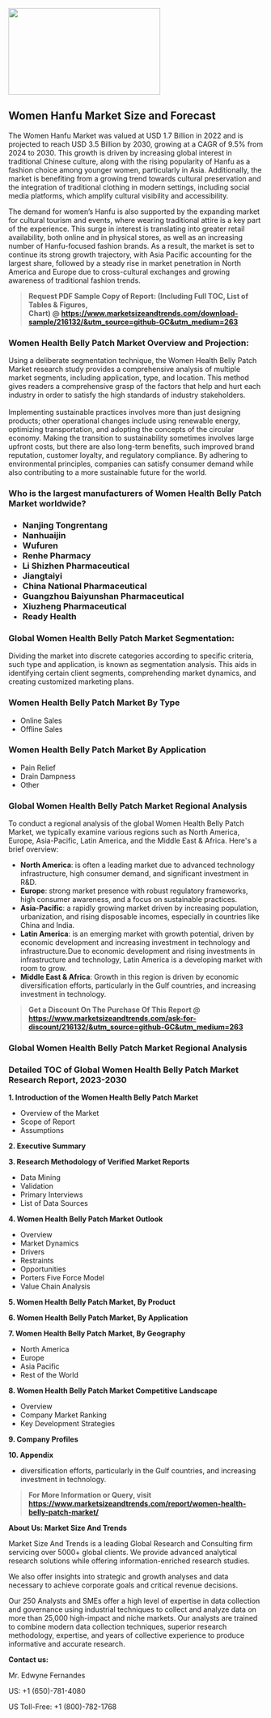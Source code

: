 <p><img class="alignnone size-medium wp-image-20088" src="https://ffe5etoiles.com/wp-content/uploads/2024/12/MST1-300x171.png" alt="" width="300" height="171" /></p><h2>Women Hanfu Market Size and Forecast</h2><p>The Women Hanfu Market was valued at USD 1.7 Billion in 2022 and is projected to reach USD 3.5 Billion by 2030, growing at a CAGR of 9.5% from 2024 to 2030. This growth is driven by increasing global interest in traditional Chinese culture, along with the rising popularity of Hanfu as a fashion choice among younger women, particularly in Asia. Additionally, the market is benefiting from a growing trend towards cultural preservation and the integration of traditional clothing in modern settings, including social media platforms, which amplify cultural visibility and accessibility.</p><p>The demand for women’s Hanfu is also supported by the expanding market for cultural tourism and events, where wearing traditional attire is a key part of the experience. This surge in interest is translating into greater retail availability, both online and in physical stores, as well as an increasing number of Hanfu-focused fashion brands. As a result, the market is set to continue its strong growth trajectory, with Asia Pacific accounting for the largest share, followed by a steady rise in market penetration in North America and Europe due to cross-cultural exchanges and growing awareness of traditional fashion trends.</p></p><blockquote id="" class=""><strong>Request PDF Sample Copy of Report: (Including Full TOC, List of Tables &amp; Figures, Chart)&nbsp;@&nbsp;<strong><a href="https://www.marketsizeandtrends.com/download-sample/216132/&utm_source=github-GC&utm_medium=263" target="_blank">https://www.marketsizeandtrends.com/download-sample/216132/&utm_source=github-GC&utm_medium=263</a></strong></strong></blockquote><h3 id="" class="">Women Health Belly Patch Market&nbsp;Overview and Projection:</h3><p id="" class="">Using a deliberate segmentation technique, the Women Health Belly Patch Market research study provides a comprehensive analysis of multiple market segments, including application, type, and location. This method gives readers a comprehensive grasp of the factors that help and hurt each industry in order to satisfy the high standards of industry stakeholders. <br /> <br />Implementing sustainable practices involves more than just designing products; other operational changes include using renewable energy, optimizing transportation, and adopting the concepts of the circular economy. Making the transition to sustainability sometimes involves large upfront costs, but there are also long-term benefits, such improved brand reputation, customer loyalty, and regulatory compliance. By adhering to environmental principles, companies can satisfy consumer demand while also contributing to a more sustainable future for the world.</p><h3 id="" class="">Who is the largest manufacturers of&nbsp;Women Health Belly Patch Market worldwide?</h3><h3 class=""><p><ul><li>Nanjing Tongrentang </li><li> Nanhuaijin </li><li> Wufuren </li><li> Renhe Pharmacy </li><li> Li Shizhen Pharmaceutical </li><li> Jiangtaiyi </li><li> China National Pharmaceutical </li><li> Guangzhou Baiyunshan Pharmaceutical </li><li> Xiuzheng Pharmaceutical </li><li> Ready Health</li></ul></p></h3><h3 id="" class="">Global&nbsp;Women Health Belly Patch Market Segmentation:</h3><p id="" class="">Dividing the market into discrete categories according to specific criteria, such type and application, is known as segmentation analysis. This aids in identifying certain client segments, comprehending market dynamics, and creating customized marketing plans.</p><h3 id="" class="">Women Health Belly Patch Market&nbsp;By Type</h3><p><p><ul><li>Online Sales</li><li> Offline Sales</p></li></ul></p></p><h3 id="" class="">Women Health Belly Patch Market&nbsp;By Application</h3><p class=""><p><ul><li>Pain Relief</li><li> Drain Dampness</li><li> Other</li></ul></p></p><h3 id="" class="">Global Women Health Belly Patch Market Regional Analysis</h3><p id="" class="">To conduct a regional analysis of the global Women Health Belly Patch Market, we typically examine various regions such as North America, Europe, Asia-Pacific, Latin America, and the Middle East &amp; Africa. Here's a brief overview:</p><ul><li><strong>North America</strong>: is often a leading market due to advanced technology infrastructure, high consumer demand, and significant investment in R&amp;D.</li><li><strong>Europe</strong>: strong market presence with robust regulatory frameworks, high consumer awareness, and a focus on sustainable practices.</li><li><strong>Asia-Pacific</strong>: a rapidly growing market driven by increasing population, urbanization, and rising disposable incomes, especially in countries like China and India.</li><li><strong>Latin America</strong>: is an emerging market with growth potential, driven by economic development and increasing investment in technology and infrastructure.Due to economic development and rising investments in infrastructure and technology, Latin America is a developing market with room to grow.</li><li><strong>Middle East &amp; Africa</strong>: Growth in this region is driven by economic diversification efforts, particularly in the Gulf countries, and increasing investment in technology.</li></ul><blockquote id="" class=""><strong>Get a Discount On The Purchase Of This Report @ <strong><a href="https://www.marketsizeandtrends.com/ask-for-discount/216132/&utm_source=github-GC&utm_medium=263" target="_blank">https://www.marketsizeandtrends.com/ask-for-discount/216132/&utm_source=github-GC&utm_medium=263</a></strong></strong></blockquote><h3 id="" class="">Global Women Health Belly Patch Market Regional Analysis</h3><h3 id="" class="">Detailed TOC of Global Women Health Belly Patch Market Research Report, 2023-2030</h3><p id="" class=""><strong>1. Introduction of the Women Health Belly Patch Market</strong></p><ul><li>Overview of the Market</li><li>Scope of Report</li><li>Assumptions</li></ul><p id="" class=""><strong>2. Executive Summary</strong></p><p id="" class=""><strong>3. Research Methodology of Verified Market Reports</strong></p><ul><li>Data Mining</li><li>Validation</li><li>Primary Interviews</li><li>List of Data Sources</li></ul><p id="" class=""><strong>4. Women Health Belly Patch Market Outlook</strong></p><ul><li>Overview</li><li>Market Dynamics</li><li>Drivers</li><li>Restraints</li><li>Opportunities</li><li>Porters Five Force Model</li><li>Value Chain Analysis</li></ul><p id="" class=""><strong>5. Women Health Belly Patch Market, By Product</strong></p><p id="" class=""><strong>6. Women Health Belly Patch Market, By Application</strong></p><p id="" class=""><strong>7. Women Health Belly Patch Market, By Geography</strong></p><ul><li>North America</li><li>Europe</li><li>Asia Pacific</li><li>Rest of the World</li></ul><p id="" class=""><strong>8. Women Health Belly Patch Market Competitive Landscape</strong></p><ul><li>Overview</li><li>Company Market Ranking</li><li>Key Development Strategies</li></ul><p id="" class=""><strong>9. Company Profiles</strong></p><p id="" class=""><strong>10. Appendix</strong></p><ul><li>diversification efforts, particularly in the Gulf countries, and increasing investment in technology.</li></ul><blockquote id="" class=""><strong>For More Information or Query, visit <strong><strong><a href="https://www.marketsizeandtrends.com/report/women-health-belly-patch-market/" target="_blank">https://www.marketsizeandtrends.com/report/women-health-belly-patch-market/</a></strong></strong></strong></blockquote><p id="" class=""><strong>About Us: Market Size And Trends</strong></p><p id="" class="">Market Size And Trends is a leading Global Research and Consulting firm servicing over 5000+ global clients. We provide advanced analytical research solutions while offering information-enriched research studies.</p><p id="" class="">We also offer insights into strategic and growth analyses and data necessary to achieve corporate goals and critical revenue decisions.</p><p id="" class="">Our 250 Analysts and SMEs offer a high level of expertise in data collection and governance using industrial techniques to collect and analyze data on more than 25,000 high-impact and niche markets. Our analysts are trained to combine modern data collection techniques, superior research methodology, expertise, and years of collective experience to produce informative and accurate research.</p><p id="" class=""><strong>Contact us:</strong></p><p id="" class="">Mr. Edwyne Fernandes</p><p id="" class="">US: +1 (650)-781-4080</p><p id="" class="">US Toll-Free: +1 (800)-782-1768</p>
